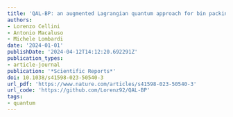 ```yaml
---
title: 'QAL-BP: an augmented Lagrangian quantum approach for bin packing'
authors:
- Lorenzo Cellini
- Antonio Macaluso
- Michele Lombardi
date: '2024-01-01'
publishDate: '2024-04-12T14:12:20.692291Z'
publication_types:
- article-journal
publication: '*Scientific Reports*'
doi: 10.1038/s41598-023-50540-3
url_pdf: 'https://www.nature.com/articles/s41598-023-50540-3'
url_code: 'https://github.com/Lorenz92/QAL-BP'
tags:
- quantum
---
```

